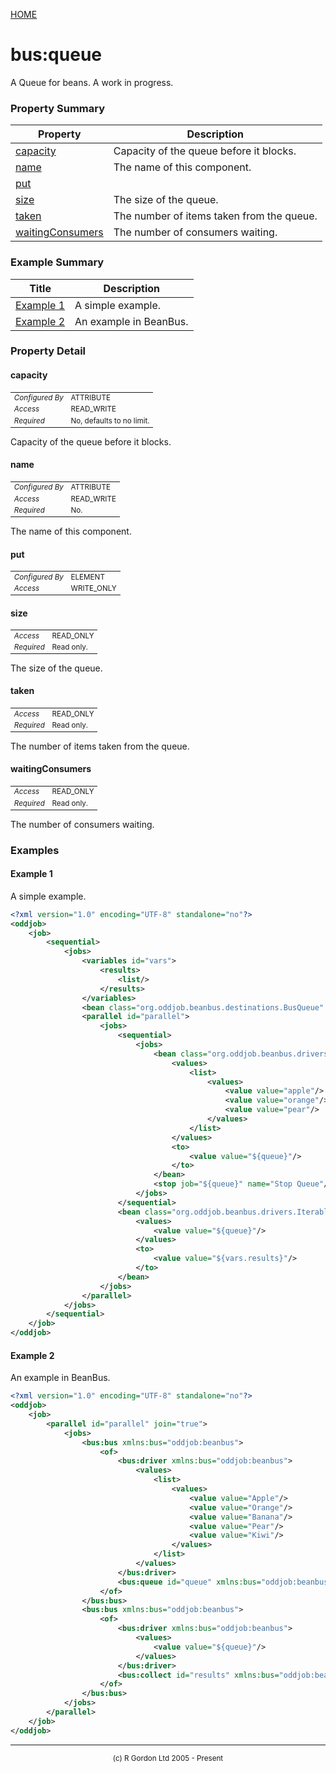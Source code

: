 [HOME](../../../../README.md)
# bus:queue

A Queue for beans. A work in progress.

### Property Summary

| Property | Description |
| -------- | ----------- |
| [capacity](#propertycapacity) | Capacity of the queue before it blocks. | 
| [name](#propertyname) | The name of this component. | 
| [put](#propertyput) |  | 
| [size](#propertysize) | The size of the queue. | 
| [taken](#propertytaken) | The number of items taken from the queue. | 
| [waitingConsumers](#propertywaitingconsumers) | The number of consumers waiting. | 


### Example Summary

| Title | Description |
| ----- | ----------- |
| [Example 1](#example1) | A simple example. |
| [Example 2](#example2) | An example in BeanBus. |


### Property Detail
#### capacity <a name="propertycapacity"></a>

<table style='font-size:smaller'>
      <tr><td><i>Configured By</i></td><td>ATTRIBUTE</td></tr>
      <tr><td><i>Access</i></td><td>READ_WRITE</td></tr>
      <tr><td><i>Required</i></td><td>No, defaults to no limit.</td></tr>
</table>

Capacity of the queue before it blocks.

#### name <a name="propertyname"></a>

<table style='font-size:smaller'>
      <tr><td><i>Configured By</i></td><td>ATTRIBUTE</td></tr>
      <tr><td><i>Access</i></td><td>READ_WRITE</td></tr>
      <tr><td><i>Required</i></td><td>No.</td></tr>
</table>

The name of this component.

#### put <a name="propertyput"></a>

<table style='font-size:smaller'>
      <tr><td><i>Configured By</i></td><td>ELEMENT</td></tr>
      <tr><td><i>Access</i></td><td>WRITE_ONLY</td></tr>
</table>



#### size <a name="propertysize"></a>

<table style='font-size:smaller'>
      <tr><td><i>Access</i></td><td>READ_ONLY</td></tr>
      <tr><td><i>Required</i></td><td>Read only.</td></tr>
</table>

The size of the queue.

#### taken <a name="propertytaken"></a>

<table style='font-size:smaller'>
      <tr><td><i>Access</i></td><td>READ_ONLY</td></tr>
      <tr><td><i>Required</i></td><td>Read only.</td></tr>
</table>

The number of items taken from the queue.

#### waitingConsumers <a name="propertywaitingconsumers"></a>

<table style='font-size:smaller'>
      <tr><td><i>Access</i></td><td>READ_ONLY</td></tr>
      <tr><td><i>Required</i></td><td>Read only.</td></tr>
</table>

The number of consumers waiting.


### Examples
#### Example 1 <a name="example1"></a>

A simple example.


```xml
<?xml version="1.0" encoding="UTF-8" standalone="no"?>
<oddjob>
    <job>
        <sequential>
            <jobs>
                <variables id="vars">
                    <results>
                        <list/>
                    </results>
                </variables>
                <bean class="org.oddjob.beanbus.destinations.BusQueue" id="queue"/>
                <parallel id="parallel">
                    <jobs>
                        <sequential>
                            <jobs>
                                <bean class="org.oddjob.beanbus.drivers.IterableBusDriver" id="producer" name="Producer">
                                    <values>
                                        <list>
                                            <values>
                                                <value value="apple"/>
                                                <value value="orange"/>
                                                <value value="pear"/>
                                            </values>
                                        </list>
                                    </values>
                                    <to>
                                        <value value="${queue}"/>
                                    </to>
                                </bean>
                                <stop job="${queue}" name="Stop Queue"/>
                            </jobs>
                        </sequential>
                        <bean class="org.oddjob.beanbus.drivers.IterableBusDriver" id="consumer" name="Consumer">
                            <values>
                                <value value="${queue}"/>
                            </values>
                            <to>
                                <value value="${vars.results}"/>
                            </to>
                        </bean>
                    </jobs>
                </parallel>
            </jobs>
        </sequential>
    </job>
</oddjob>
```


#### Example 2 <a name="example2"></a>

An example in BeanBus.


```xml
<?xml version="1.0" encoding="UTF-8" standalone="no"?>
<oddjob>
    <job>
        <parallel id="parallel" join="true">
            <jobs>
                <bus:bus xmlns:bus="oddjob:beanbus">
                    <of>
                        <bus:driver xmlns:bus="oddjob:beanbus">
                            <values>
                                <list>
                                    <values>
                                        <value value="Apple"/>
                                        <value value="Orange"/>
                                        <value value="Banana"/>
                                        <value value="Pear"/>
                                        <value value="Kiwi"/>
                                    </values>
                                </list>
                            </values>
                        </bus:driver>
                        <bus:queue id="queue" xmlns:bus="oddjob:beanbus"/>
                    </of>
                </bus:bus>
                <bus:bus xmlns:bus="oddjob:beanbus">
                    <of>
                        <bus:driver xmlns:bus="oddjob:beanbus">
                            <values>
                                <value value="${queue}"/>
                            </values>
                        </bus:driver>
                        <bus:collect id="results" xmlns:bus="oddjob:beanbus"/>
                    </of>
                </bus:bus>
            </jobs>
        </parallel>
    </job>
</oddjob>
```



-----------------------

<div style='font-size: smaller; text-align: center;'>(c) R Gordon Ltd 2005 - Present</div>
